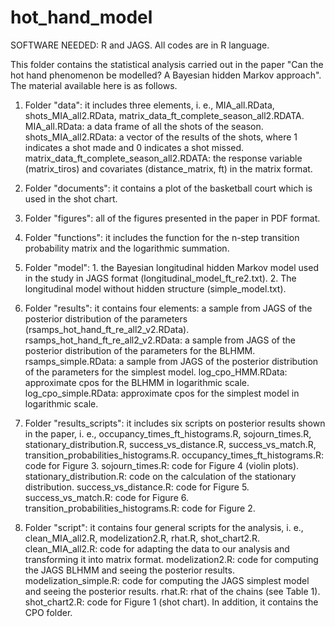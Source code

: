 # hot_hand_model
SOFTWARE NEEDED: R and JAGS. All codes are in R language.

This folder contains the statistical analysis carried out in the paper "Can the hot hand phenomenon be modelled? A Bayesian hidden Markov approach". The material available here is as follows.

1. Folder "data": it includes three elements, i. e., MIA_all.RData, shots_MIA_all2.RData, matrix_data_ft_complete_season_all2.RDATA.
	MIA_all.RData: a data frame of all the shots of the season.
	shots_MIA_all2.RData: a vector of the results of the shots, where 1 indicates a shot made and 0 indicates a shot missed.
	matrix_data_ft_complete_season_all2.RDATA: the response variable (matrix_tiros) and covariates (distance_matrix, ft) in the matrix format.

2. Folder "documents": it contains a plot of the basketball court which is used in the shot chart.

3. Folder "figures": all of the figures presented in the paper in PDF format.

4. Folder "functions": it includes the function for the n-step transition probability matrix and the logarithmic summation.

5. Folder "model": 1. the Bayesian longitudinal hidden Markov model used in the study in JAGS format (longitudinal_model_ft_re2.txt). 2. The longitudinal model without hidden structure (simple_model.txt).

6. Folder "results": it contains four elements: a sample from JAGS of the posterior distribution of the parameters (rsamps_hot_hand_ft_re_all2_v2.RData).
   	rsamps_hot_hand_ft_re_all2_v2.RData: a sample from JAGS of the posterior distribution of the parameters for the BLHMM.
   	rsamps_simple.RData: a sample from JAGS of the posterior distribution of the parameters for the simplest model.
   	log_cpo_HMM.RData: approximate cpos for the BLHMM in logarithmic scale.
   	log_cpo_simple.RData: approximate cpos for the simplest model in logarithmic scale.

7. Folder "results_scripts": it includes six scripts on posterior results shown in the paper, i. e., occupancy_times_ft_histograms.R, sojourn_times.R, stationary_distribution.R, success_vs_distance.R, success_vs_match.R, transition_probabilities_histograms.R.
	occupancy_times_ft_histograms.R: code for Figure 3.
	sojourn_times.R: code for Figure 4 (violin plots).
	stationary_distribution.R: code on the calculation of the stationary distribution.
	success_vs_distance.R: code for Figure 5.
	success_vs_match.R: code for Figure 6.
	transition_probabilities_histograms.R: code for Figure 2.

9. Folder "script": it contains four general scripts for the analysis, i. e., clean_MIA_all2.R, modelization2.R, rhat.R, shot_chart2.R.
	clean_MIA_all2.R: code for adapting the data to our analysis and transforming it into matrix format.
	modelization2.R: code for computing the JAGS BLHMM and seeing the posterior results.
	modelization_simple.R: code for computing the JAGS simplest model and seeing the posterior results.
	rhat.R: rhat of the chains (see Table 1).
	shot_chart2.R: code for Figure 1 (shot chart).
In addition, it contains the CPO folder.
          
